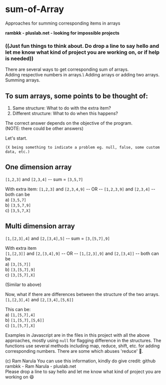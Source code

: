 # sum-of-Array
Approaches for summing corresponding items in arrays

**rambkk - pluslab.net - looking for impossible projects**
### ((Just fun things to think about. Do drop a line to say hello and let me know what kind of project you are working on, or if help is needed))

There are several ways to get corresponding sum of arrays.\
Adding respective numbers in arrays.\ 
Adding arrays or adding two arrays.\
Summing arrays.

## To sum arrays, some points to be thought of:
1) Same structure: What to do with the extra item?
2) Different structure: What to do when this happens?

The correct answer depends on the objective of the program.  
(NOTE: there could be other answers)

Let's start.
```
(X being something to indicate a problem eg. null, false, some custom data, etc.)
```



## One dimension array
`[1,2,3]` and `[2,3,4]` -- sum = `[3,5,7]` 


With extra item:
`[1,2,3]` and `[2,3,4,9]` -- OR -- `[1,2,3,9]` and `[2,3,4]` -- both can be  
a) `[3,5,7]`   
b) `[3,5,7,9]`  
c) `[3,5,7,X]`  


## Multi dimension array
`[1,[2,3],4]` and `[2,[3,4],5]` -- sum = `[3,[5,7],9]`  
  
With extra item  
`[1,[2,3]]` and `[2,[3,4],9]` -- OR -- `[1,[2,3],9]` and `[2,[3,4]]` -- both can be  
a) `[3,[5,7]]`  
b) `[3,[5,7],9]`  
c) `[3,[5,7],X]`  
  
(Similar to above)  
  
Now, what if there are differences between the structure of the two arrays.  
`[1,[2,3],4]` and `[2,[3,4],[5,6]]`  
  
This can be:  
a) `[1,[5,7],4]`  
b) `[1,[5,7],[5,6]]`  
c) `[1,[5,7],X]`  
  
Examples in Javascript are in the files in this project with all the above approaches, mostly using `null` for
flagging difference in the structures. The functions use several methods including map, reduce, shift, etc. for
adding corresponding numbers. There are some which abuses 'reduce' 🤭. 




(c) Ram Narula You can use this information, kindly do give credit: github rambkk - Ram Narula - pluslab.net  
Please drop a line to say hello and let me know what kind of project you are working on 😄
